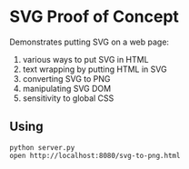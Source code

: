 # SVG Proof of Concept

Demonstrates putting SVG on a web page:

1. various ways to put SVG in HTML
2. text wrapping by putting HTML in SVG
3. converting SVG to PNG
4. manipulating SVG DOM
5. sensitivity to global CSS

## Using

    python server.py
    open http://localhost:8080/svg-to-png.html
